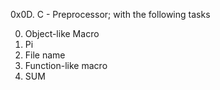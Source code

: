 0x0D. C - Preprocessor; with the following tasks

0. Object-like Macro
1. Pi
2. File name
3. Function-like macro
4. SUM
